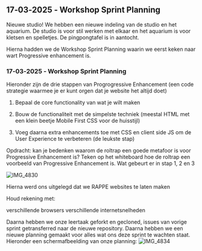 ## 17‐03‐2025 ‐ Workshop Sprint Planning
Nieuwe studio! We hebben een nieuwe indeling van de studio en het aquarium.
De studio is voor stil werken met elkaar en het aquarium is voor kletsen en spelletjes. De pingpongtafel is in aantocht.


Hierna hadden we de Workshop Sprint Planning waarin we eerst keken naar wart Progressive enhancement is.
### 17‐03‐2025 ‐ Workshop Sprint Planning
Hieronder zijn de drie stappen van Progrogressive Enhancement (een code strategie waarmee je er kunt orgen dat je website het altijd doet)

1. Bepaal de core functionality van wat je wilt maken

2. Bouw de functionaliteit met de simpelste techniek
(meestal HTML met een klein beetje Mobile First CSS voor de huisstijl)

3. Voeg daarna extra enhancements toe met CSS en client side JS om de User Experience te verbeteren
(de leukste stap)

Opdracht: kan je bedenken waarom de roltrap een goede metafoor is voor Progressive Enhancement is?
Teken op het whiteboard hoe de roltrap een voorbeeld van Progressive Enhancement is.
Wat gebeurt er in stap 1, 2 en 3

![IMG_4830](https://github.com/user-attachments/assets/52584a2e-3c4d-424d-8831-579489a0cfd9)


Hierna werd ons uitgelegd dat we RAPPE websites te laten maken

Houd rekening met:

verschillende browsers
verschillende internetsnelheden

Daarna hebben we onze leertaak geforkt en gecloned, issues van vorige sprint getransferred naar de nieuwe repository. Daarna hebben we een nieuwe planning gemaakt voor alles wat ons deze sprint te wachten staat.
Hieronder een schermafbeelding van onze planning:
![IMG_4834](https://github.com/user-attachments/assets/d74eda23-dc10-4a05-8a79-9a0d587b19d1)

